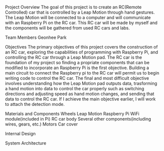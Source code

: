 Project Overview
The goal of this project is to create an RC(Remote Controlled) car that is controlled by a Leap Motion through hand gestures. The Leap Motion will be connected to a computer and will communicate with an Raspberry Pi on the RC car. This RC car will be made by myself and the components will be gathered from used RC cars and labs.

Team Members
Geonhee Park

Objectives
The primary objectives of this project covers the construction of an RC car, exploring the capabilities of programming with Raspberry Pi, and controlling the RC car through a Leap Motion pad. The RC car is the foundation of my project so finding a propriate components that can be modified to incorporate an Raspberry Pi is the first objective. Building a main circuit to connect the Raspberry pi to the RC car will permit us to begin writing code to control the RC car. The final and most difficult objective involves understanding how the Leap Motion pad outputs data, trasforming a hand motion into data to control the car properly such as switching directions and adjusting speed as hand motion changes, and sending that data to control the RC car. If I achieve the main objective earlier, I will work to attach the detection mode.

Materials and Components
Wheels
Leap Motion
Raspberry Pi
WiFi module(included in Pi)
RC car body
Several other components(including wires, gears, etc.)
Motors
Car cover

Internal Design






System Architecture
